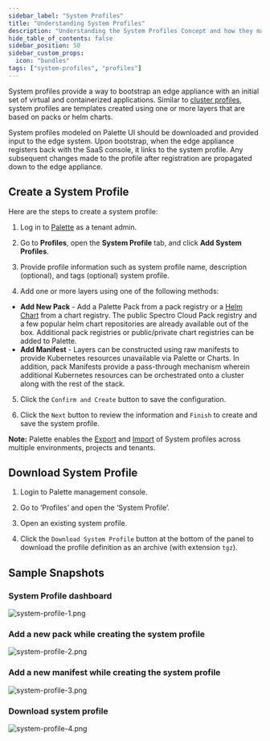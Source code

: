 ```yaml
---
sidebar_label: "System Profiles"
title: "Understanding System Profiles"
description: "Understanding the System Profiles Concept and how they make Palette powerful"
hide_table_of_contents: false
sidebar_position: 50
sidebar_custom_props:
  icon: "bundles"
tags: ["system-profiles", "profiles"]
---
```


System profiles provide a way to bootstrap an edge appliance with an initial set of virtual and containerized applications. Similar to [cluster profiles](/cluster-profiles), system profiles are templates created using one or more layers that are based on packs or helm charts.

System profiles modeled on Palette UI should be downloaded and provided input to the edge system. Upon bootstrap, when the edge appliance registers back with the SaaS console, it links to the system profile. Any subsequent changes made to the profile after registration are propagated down to the edge appliance.
<br />

## Create a System Profile

Here are the steps to create a system profile:

1. Log in to [Palette](https://console.spectrocloud.com) as a tenant admin.

2. Go to **Profiles**, open the **System Profile** tab, and click **Add System Profiles**.

3. Provide profile information such as system profile name, description (optional), and tags (optional) system profile.

4. Add one or more layers using one of the following methods:

- **Add New Pack** - Add a Palette Pack from a pack registry or a [Helm Chart](registries-and-packs/helm-charts.md) from a chart registry. The public Spectro Cloud Pack registry and a few popular helm chart repositories are already available out of the box. Additional pack registries or public/private chart registries can be added to Palette.
- **Add Manifest** - Layers can be constructed using raw manifests to provide Kubernetes resources unavailable via Palette or Charts. In addition, pack Manifests provide a pass-through mechanism wherein additional Kubernetes resources can be orchestrated onto a cluster along with the rest of the stack.

5. Click the `Confirm and Create` button to save the configuration.

6. Click the `Next` button to review the information and `Finish` to create and save the system profile.
   <br />

**Note:** Palette enables the [Export](cluster-profiles/cluster-profile-import-export.md#export-cluster-profile) and [Import](cluster-profiles/cluster-profile-import-export.md#import-cluster-profile) of System profiles across multiple environments, projects and tenants.

## Download System Profile

1. Login to Palette management console.

2. Go to ‘Profiles’ and open the ‘System Profile’.

3. Open an existing system profile.

4. Click the `Download System Profile` button at the bottom of the panel to download the profile definition as an archive (with extension `tgz`).
   <br />

## Sample Snapshots

### System Profile dashboard

![system-profile-1.png](/system-profile-1.png)

### Add a new pack while creating the system profile

![system-profile-2.png](/system-profile-2.png)

### Add a new manifest while creating the system profile

![system-profile-3.png](/system-profile-3.png)

### Download system profile

![system-profile-4.png](/system-profile-4.png)

